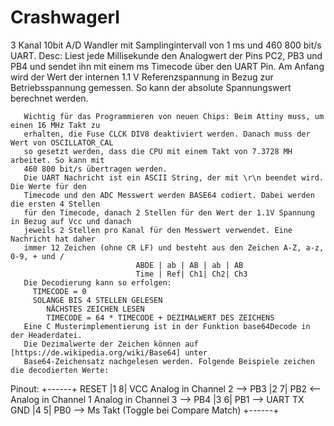 # Crashwagerl
3 Kanal 10bit A/D Wandler mit Samplingintervall von 1 ms und 460 800 bit/s UART.
Desc:  Liest jede Millisekunde den Analogwert der Pins PC2, PB3 und PB4 und sendet ihn mit einem 
       ms Timecode über den UART Pin. Am Anfang wird der Wert der internen 1.1 V Referenzspannung
       in Bezug zur Betriebsspannung gemessen. So kann der absolute Spannungswert berechnet werden.
       
       Wichtig für das Programmieren von neuen Chips: Beim Attiny muss, um einen 16 MHz Takt zu 
       erhalten, die Fuse CLCK DIV8 deaktiviert werden. Danach muss der Wert von OSCILLATOR_CAL 
       so gesetzt werden, dass die CPU mit einem Takt von 7.3728 MH arbeitet. So kann mit 
       460 800 bit/s übertragen werden.
       Die UART Nachricht ist ein ASCII String, der mit \r\n beendet wird. Die Werte für den 
       Timecode und den ADC Messwert werden BASE64 codiert. Dabei werden die ersten 4 Stellen
       für den Timecode, danach 2 Stellen für den Wert der 1.1V Spannung in Bezug auf Vcc und danach 
       jeweils 2 Stellen pro Kanal für den Messwert verwendet. Eine Nachricht hat daher
       immer 12 Zeichen (ohne CR LF) und besteht aus den Zeichen A-Z, a-z, 0-9, + und /
                                ABDE | ab | AB | ab | AB
                                Time | Ref| Ch1| Ch2| Ch3
       Die Decodierung kann so erfolgen:
         TIMECODE = 0
         SOLANGE BIS 4 STELLEN GELESEN
            NÄCHSTES ZEICHEN LESEN
            TIMECODE = 64 * TIMECODE + DEZIMALWERT DES ZEICHENS
       Eine C Musterimplementierung ist in der Funktion base64Decode in der Headerdatei.
       Die Dezimalwerte der Zeichen können auf [https://de.wikipedia.org/wiki/Base64] unter
       Base64-Zeichensatz nachgelesen werden. Folgende Beispiele zeichen die decodierten Werte:
Pinout:
                            +------+
                      RESET |1    8| VCC
Analog in Channel 2 --> PB3 |2    7| PB2 <-- Analog in Channel 1
Analog in Channel 3 --> PB4 |3    6| PB1 --> UART TX
                        GND |4    5| PB0 --> Ms Takt (Toggle bei Compare Match)
                            +------+
